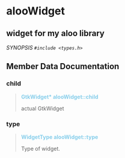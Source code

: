 # alooWidget

## widget for my aloo library

_SYNOPSIS `#include <types.h>`_

## Member Data Documentation

### child

> <mark>GtkWidget\* alooWidget::child</mark>
>
> actual GtkWidget

### type

> <mark>WidgetType alooWidget::type</mark>
>
> Type of widget.

<style>
	mark {
		background: transparent;
		font-weight: bold;
		color: skyblue;
	}
</style>
